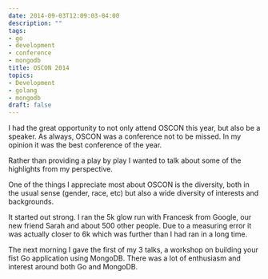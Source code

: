 ```yaml
---
date: 2014-09-03T12:09:03-04:00
description: ""
tags:
- go
- development
- conference
- mongodb
title: OSCON 2014
topics:
- Development
- golang
- mongodb
draft: false
---
```


I had the great opportunity to not only attend OSCON this year, but also be a
speaker. As always, OSCON was a conference not to be missed. In my opinion it
was the best conference of the year.

Rather than providing a play by play I wanted to talk about some of the
highlights from my perspective.

One of the things I appreciate most about OSCON is the diversity, both in the
usual sense (gender, race, etc) but also a wide diversity of interests and
backgrounds.

It started out strong. I ran the 5k glow run with Francesk from Google,
our new friend Sarah and about 500 other people. Due to a measuring
error it was actually closer to 6k which was further than I had ran in a
long time.

The next morning I gave the first of my 3 talks, a workshop on building
your fist Go application using MongoDB. There was a lot of enthusiasm
and interest around both Go and MongoDB.
